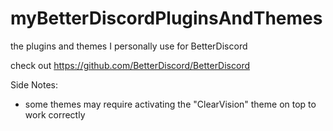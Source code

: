 # myBetterDiscordPluginsAndThemes
the plugins and themes I personally use for BetterDiscord

check out https://github.com/BetterDiscord/BetterDiscord 

Side Notes:
- some themes may require activating the "ClearVision" theme on top to work correctly
